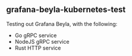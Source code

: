 ## grafana-beyla-kubernetes-test

Testing out Grafana Beyla, with the following:

- Go gRPC service
- NodeJS gRPC service
- Rust HTTP service
